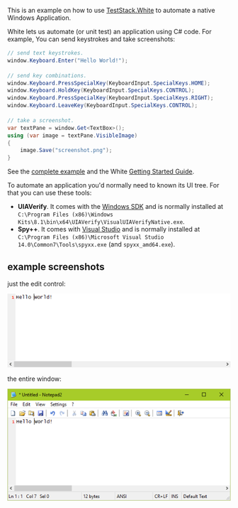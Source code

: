This is an example on how to use [TestStack.White](https://github.com/TestStack/White) to automate a native Windows Application.

White lets us automate (or unit test) an application using C# code. For example, You can send keystrokes and take screenshots:

```csharp
// send text keystrokes.
window.Keyboard.Enter("Hello World!");

// send key combinations.
window.Keyboard.PressSpecialKey(KeyboardInput.SpecialKeys.HOME);
window.Keyboard.HoldKey(KeyboardInput.SpecialKeys.CONTROL);
window.Keyboard.PressSpecialKey(KeyboardInput.SpecialKeys.RIGHT);
window.Keyboard.LeaveKey(KeyboardInput.SpecialKeys.CONTROL);

// take a screenshot.
var textPane = window.Get<TextBox>();
using (var image = textPane.VisibleImage)
{
    image.Save("screenshot.png");
}
```

See the [complete example](AutomateNotepad/Program.cs) and the White [Getting Started Guide](http://white.teststack.net/docs/getting-started).

To automate an application you'd normally need to known its UI tree. For that you can use these tools:

* **UIAVerify**.
  It comes with the [Windows SDK](https://developer.microsoft.com/en-us/windows/downloads/windows-8-1-sdk) and is normally installed at `C:\Program Files (x86)\Windows Kits\8.1\bin\x64\UIAVerify\VisualUIAVerifyNative.exe`.
* **Spy++**.
  It comes with [Visual Studio](https://www.visualstudio.com/en-us/products/visual-studio-community-vs.aspx) and is normally installed at `C:\Program Files (x86)\Microsoft Visual Studio 14.0\Common7\Tools\spyxx.exe` (and `spyxx_amd64.exe`).

## example screenshots

just the edit control:

![](screenshot-text-pane.png)

the entire window:

![](screenshot-main-window.png)
